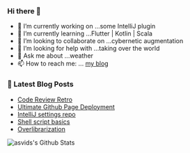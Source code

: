 ### Hi there 👋

- 🔭 I’m currently working on ...some IntelliJ plugin
- 🌱 I’m currently learning ...Flutter | Kotlin | Scala
- 👯 I’m looking to collaborate on ...cybernetic augmentation
- 🤔 I’m looking for help with ...taking over the world
- 💬 Ask me about ...weather
- 📫 How to reach me: ... [my blog](https://asvid.github.io/)

### 📕 Latest Blog Posts
<!-- BLOG-POST-LIST:START -->
- [Code Review Retro](/code-review-retro)
- [Ultimate Github Page Deployment](/github-page-deployment)
- [IntelliJ settings repo](/intellij-settings-repo)
- [Shell script basics](/shellscriptbasics)
- [Overlibrarization](/overlibrarization)
<!-- BLOG-POST-LIST:END -->

<img align="left" alt="asvids's Github Stats" src="https://github-readme-stats.vercel.app/api?username=asvid&show_icons=true&hide_border=true&theme=dracula&include_all_commits=true&count_private=true" />
